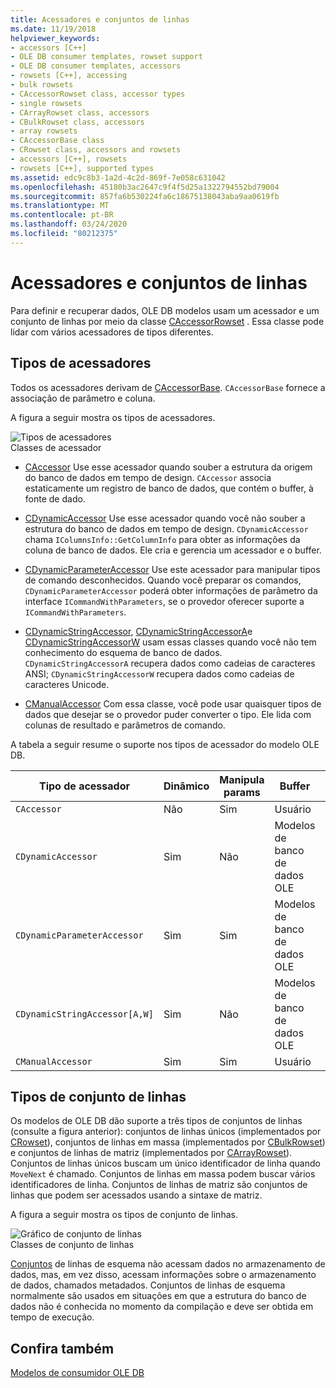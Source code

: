 ```yaml
---
title: Acessadores e conjuntos de linhas
ms.date: 11/19/2018
helpviewer_keywords:
- accessors [C++]
- OLE DB consumer templates, rowset support
- OLE DB consumer templates, accessors
- rowsets [C++], accessing
- bulk rowsets
- CAccessorRowset class, accessor types
- single rowsets
- CArrayRowset class, accessors
- CBulkRowset class, accessors
- array rowsets
- CAccessorBase class
- CRowset class, accessors and rowsets
- accessors [C++], rowsets
- rowsets [C++], supported types
ms.assetid: edc9c8b3-1a2d-4c2d-869f-7e058c631042
ms.openlocfilehash: 45180b3ac2647c9f4f5d25a1322794552bd79004
ms.sourcegitcommit: 857fa6b530224fa6c18675138043aba9aa0619fb
ms.translationtype: MT
ms.contentlocale: pt-BR
ms.lasthandoff: 03/24/2020
ms.locfileid: "80212375"
---
```

# <a name="accessors-and-rowsets"></a>Acessadores e conjuntos de linhas

Para definir e recuperar dados, OLE DB modelos usam um acessador e um conjunto de linhas por meio da classe [CAccessorRowset](../../data/oledb/caccessorrowset-class.md) . Essa classe pode lidar com vários acessadores de tipos diferentes.

## <a name="accessor-types"></a>Tipos de acessadores

Todos os acessadores derivam de [CAccessorBase](../../data/oledb/caccessorbase-class.md). `CAccessorBase` fornece a associação de parâmetro e coluna.

A figura a seguir mostra os tipos de acessadores.

![Tipos de acessadores](../../data/oledb/media/vcaccessortypes.gif "Tipos de acessadores")<br/>
Classes de acessador

- [CAccessor](../../data/oledb/caccessor-class.md) Use esse acessador quando souber a estrutura da origem do banco de dados em tempo de design. `CAccessor` associa estaticamente um registro de banco de dados, que contém o buffer, à fonte de dado.

- [CDynamicAccessor](../../data/oledb/cdynamicaccessor-class.md) Use esse acessador quando você não souber a estrutura do banco de dados em tempo de design. `CDynamicAccessor` chama `IColumnsInfo::GetColumnInfo` para obter as informações da coluna de banco de dados. Ele cria e gerencia um acessador e o buffer.

- [CDynamicParameterAccessor](../../data/oledb/cdynamicparameteraccessor-class.md) Use este acessador para manipular tipos de comando desconhecidos. Quando você preparar os comandos, `CDynamicParameterAccessor` poderá obter informações de parâmetro da interface `ICommandWithParameters`, se o provedor oferecer suporte a `ICommandWithParameters`.

- [CDynamicStringAccessor](../../data/oledb/cdynamicstringaccessor-class.md), [CDynamicStringAccessorA](../../data/oledb/cdynamicstringaccessora-class.md)e [CDynamicStringAccessorW](../../data/oledb/cdynamicstringaccessorw-class.md) usam essas classes quando você não tem conhecimento do esquema de banco de dados. `CDynamicStringAccessorA` recupera dados como cadeias de caracteres ANSI; `CDynamicStringAccessorW` recupera dados como cadeias de caracteres Unicode.

- [CManualAccessor](../../data/oledb/cmanualaccessor-class.md) Com essa classe, você pode usar quaisquer tipos de dados que desejar se o provedor puder converter o tipo. Ele lida com colunas de resultado e parâmetros de comando.

A tabela a seguir resume o suporte nos tipos de acessador do modelo OLE DB.

|Tipo de acessador|Dinâmico|Manipula params|Buffer|Vários acessadores|
|-------------------|-------------|--------------------|------------|------------------------|
|`CAccessor`|Não|Sim|Usuário|Sim|
|`CDynamicAccessor`|Sim|Não|Modelos de banco de dados OLE|Não|
|`CDynamicParameterAccessor`|Sim|Sim|Modelos de banco de dados OLE|Não|
|`CDynamicStringAccessor[A,W]`|Sim|Não|Modelos de banco de dados OLE|Não|
|`CManualAccessor`|Sim|Sim|Usuário|Sim|

## <a name="rowset-types"></a>Tipos de conjunto de linhas

Os modelos de OLE DB dão suporte a três tipos de conjuntos de linhas (consulte a figura anterior): conjuntos de linhas únicos (implementados por [CRowset](../../data/oledb/crowset-class.md)), conjuntos de linhas em massa (implementados por [CBulkRowset](../../data/oledb/cbulkrowset-class.md)) e conjuntos de linhas de matriz (implementados por [CArrayRowset](../../data/oledb/carrayrowset-class.md)). Conjuntos de linhas únicos buscam um único identificador de linha quando `MoveNext` é chamado. Conjuntos de linhas em massa podem buscar vários identificadores de linha. Conjuntos de linhas de matriz são conjuntos de linhas que podem ser acessados usando a sintaxe de matriz.

A figura a seguir mostra os tipos de conjunto de linhas.

![Gráfico de conjunto de linhas](../../data/oledb/media/vcrowsettypes.gif "Gráfico de RowsetType")<br/>
Classes de conjunto de linhas

[Conjuntos](../../data/oledb/obtaining-metadata-with-schema-rowsets.md) de linhas de esquema não acessam dados no armazenamento de dados, mas, em vez disso, acessam informações sobre o armazenamento de dados, chamados metadados. Conjuntos de linhas de esquema normalmente são usados em situações em que a estrutura do banco de dados não é conhecida no momento da compilação e deve ser obtida em tempo de execução.

## <a name="see-also"></a>Confira também

[Modelos de consumidor OLE DB](../../data/oledb/ole-db-consumer-templates-cpp.md)
